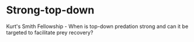 # Strong-top-down
Kurt's Smith Fellowship - When is top-down predation strong and can it be targeted to facilitate prey recovery?
